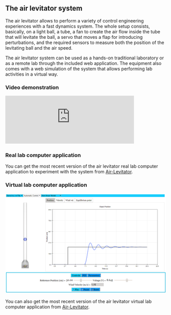 ## The air levitator system

The air levitator allows to perform a variety of control engineering experiences with a fast dynamics system. The whole setup consists, basically, on a light ball, a tube, a fan to create the air flow inside the tube that will levitate the ball, a servo that moves a flap for introducing perturbations, and the required sensors to measure both the position of the levitating ball and the air speed.

The air levitator system can be used as a hands-on traditional laboratory or as a remote lab through the included web application. The equipment also comes with a web simulation of the system that allows performing lab activities in a virtual way.

### Video demonstration

<iframe width="80%" src="https://www.youtube.com/embed/74lKE0QAqpg" frameborder="0" allow="autoplay; encrypted-media" allowfullscreen></iframe>

### Real lab computer application

You can get the most recent version of the air levitator real lab computer application to experiment with the system from [Air-Levitator](https://github.com/UNEDLabs/Air-Levitator/).

### Virtual lab computer application

![Virtual lab screenshot](VirtualLab.png)

You can also get the most recent version of the air levitator virtual lab computer application from [Air-Levitator](https://github.com/UNEDLabs/Air-Levitator/).
